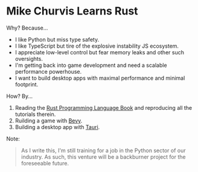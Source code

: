# Mike Churvis Learns Rust

Why? Because...

- I like Python but miss type safety.
- I like TypeScript but tire of the explosive instability JS ecosystem.
- I appreciate low-level control but fear memory leaks and other such oversights.
- I'm getting back into game development and need a scalable performance powerhouse.
- I want to build desktop apps with maximal performance and minimal footprint.

How? By...

1. Reading the [Rust Programming Language Book](https://doc.rust-lang.org/book/) and reproducing all the tutorials therein.
1. Ruilding a game with [Bevy](https://bevyengine.org).
1. Building a desktop app with [Tauri](https://github.com/tauri-apps/tauri).

Note:
> As I write this, I'm still training for a job in the Python sector of our industry. As such, this venture will be a backburner project for the foreseeable future.